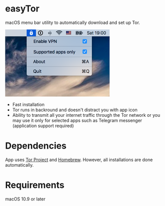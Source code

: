 # easyTor
macOS menu bar utility to automatically download and set up Tor.

![Preview image](/preview.png)

* Fast installation
* Tor runs in backround and doesn't distract you with app icon
* Ability to transmit all your internet traffic through the Tor network or you may use it only for selected apps such as Telegram messenger (application support required)

# Dependencies
App uses [Tor Project](https://www.torproject.org) and [Homebrew](https://brew.sh). However, all installations are done automatically.

# Requirements
macOS 10.9 or later
